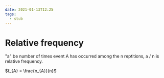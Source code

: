 ```yaml
---
date: 2021-01-13T12:25
tags: 
  - stub
---
```


# Relative frequency

"a" be number of times event A has occurred among the n reptitions, a / n is relative frequency.

$f_{A} = \frac{n_{A}}{n}$
